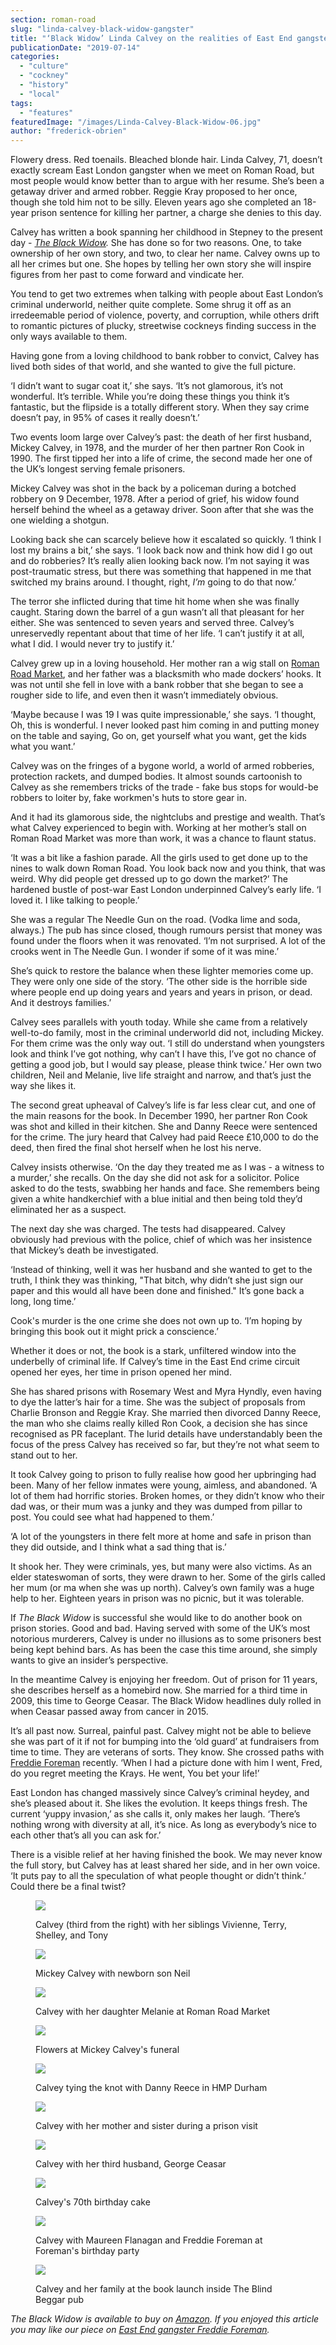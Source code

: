 ```yaml
---
section: roman-road
slug: "linda-calvey-black-widow-gangster"
title: "‘Black Widow’ Linda Calvey on the realities of East End gangster life"
publicationDate: "2019-07-14"
categories: 
  - "culture"
  - "cockney"
  - "history"
  - "local"
tags: 
  - "features"
featuredImage: "/images/Linda-Calvey-Black-Widow-06.jpg"
author: "frederick-obrien"
---
```


Flowery dress. Red toenails. Bleached blonde hair. Linda Calvey, 71, doesn’t exactly scream East London gangster when we meet on Roman Road, but most people would know better than to argue with her resume. She’s been a getaway driver and armed robber. Reggie Kray proposed to her once, though she told him not to be silly. Eleven years ago she completed an 18-year prison sentence for killing her partner, a charge she denies to this day.

Calvey has written a book spanning her childhood in Stepney to the present day - _[The Black Widow](https://www.amazon.co.uk/Black-Widow-true-crime-memoir/dp/1912624591/)._ She has done so for two reasons. One, to take ownership of her own story, and two, to clear her name. Calvey owns up to all her crimes but one. She hopes by telling her own story she will inspire figures from her past to come forward and vindicate her. 

You tend to get two extremes when talking with people about East London’s criminal underworld, neither quite complete. Some shrug it off as an irredeemable period of violence, poverty, and corruption, while others drift to romantic pictures of plucky, streetwise cockneys finding success in the only ways available to them. 

Having gone from a loving childhood to bank robber to convict, Calvey has lived both sides of that world, and she wanted to give the full picture.

‘I didn’t want to sugar coat it,’ she says. ‘It’s not glamorous, it’s not wonderful. It’s terrible. While you’re doing these things you think it’s fantastic, but the flipside is a totally different story. When they say crime doesn’t pay, in 95% of cases it really doesn’t.’

Two events loom large over Calvey’s past: the death of her first husband, Mickey Calvey, in 1978, and the murder of her then partner Ron Cook in 1990. The first tipped her into a life of crime, the second made her one of the UK’s longest serving female prisoners.

Mickey Calvey was shot in the back by a policeman during a botched robbery on 9 December, 1978. After a period of grief, his widow found herself behind the wheel as a getaway driver. Soon after that she was the one wielding a shotgun.

Looking back she can scarcely believe how it escalated so quickly. ‘I think I lost my brains a bit,’ she says. ‘I look back now and think how did I go out and do robberies? It’s really alien looking back now. I’m not saying it was post-traumatic stress, but there was something that happened in me that switched my brains around. I thought, right, _I’m_ going to do that now.’ 

The terror she inflicted during that time hit home when she was finally caught. Staring down the barrel of a gun wasn’t all that pleasant for her either. She was sentenced to seven years and served three. Calvey’s unreservedly repentant about that time of her life. ‘I can’t justify it at all, what I did. I would never try to justify it.’

Calvey grew up in a loving household. Her mother ran a wig stall on [Roman Road Market](https://romanroadlondon.com/market/), and her father was a blacksmith who made dockers’ hooks. It was not until she fell in love with a bank robber that she began to see a rougher side to life, and even then it wasn’t immediately obvious. 

‘Maybe because I was 19 I was quite impressionable,’ she says. ‘I thought, Oh, this is wonderful. I never looked past him coming in and putting money on the table and saying, Go on, get yourself what you want, get the kids what you want.’

Calvey was on the fringes of a bygone world, a world of armed robberies, protection rackets, and dumped bodies. It almost sounds cartoonish to Calvey as she remembers tricks of the trade - fake bus stops for would-be robbers to loiter by, fake workmen's huts to store gear in.

And it had its glamorous side, the nightclubs and prestige and wealth. That’s what Calvey experienced to begin with. Working at her mother’s stall on Roman Road Market was more than work, it was a chance to flaunt status.

‘It was a bit like a fashion parade. All the girls used to get done up to the nines to walk down Roman Road. You look back now and you think, that was weird. Why did people get dressed up to go down the market?’ The hardened bustle of post-war East London underpinned Calvey’s early life. ‘I loved it. I like talking to people.’

She was a regular The Needle Gun on the road. (Vodka lime and soda, always.) The pub has since closed, though rumours persist that money was found under the floors when it was renovated. ‘I’m not surprised. A lot of the crooks went in The Needle Gun. I wonder if some of it was mine.’ 

She’s quick to restore the balance when these lighter memories come up. They were only one side of the story. ‘The other side is the horrible side where people end up doing years and years and years in prison, or dead. And it destroys families.’ 

Calvey sees parallels with youth today. While she came from a relatively well-to-do family, most in the criminal underworld did not, including Mickey. For them crime was the only way out. ‘I still do understand when youngsters look and think I’ve got nothing, why can’t I have this, I’ve got no chance of getting a good job, but I would say please, please think twice.’ Her own two children, Neil and Melanie, live life straight and narrow, and that’s just the way she likes it.

The second great upheaval of Calvey’s life is far less clear cut, and one of the main reasons for the book. In December 1990, her partner Ron Cook was shot and killed in their kitchen. She and Danny Reece were sentenced for the crime. The jury heard that Calvey had paid Reece £10,000 to do the deed, then fired the final shot herself when he lost his nerve.

Calvey insists otherwise. ‘On the day they treated me as I was - a witness to a murder,’ she recalls. On the day she did not ask for a solicitor. Police asked to do the tests, swabbing her hands and face. She remembers being given a white handkerchief with a blue initial and then being told they’d eliminated her as a suspect.

The next day she was charged. The tests had disappeared. Calvey obviously had previous with the police, chief of which was her insistence that Mickey’s death be investigated.

‘Instead of thinking, well it was her husband and she wanted to get to the truth, I think they was thinking, "That bitch, why didn’t she just sign our paper and this would all have been done and finished." It’s gone back a long, long time.’

Cook's murder is the one crime she does not own up to. ‘I’m hoping by bringing this book out it might prick a conscience.’

Whether it does or not, the book is a stark, unfiltered window into the underbelly of criminal life. If Calvey’s time in the East End crime circuit opened her eyes, her time in prison opened her mind. 

She has shared prisons with Rosemary West and Myra Hyndly, even having to dye the latter’s hair for a time. She was the subject of proposals from Charlie Bronson and Reggie Kray. She married then divorced Danny Reece, the man who she claims really killed Ron Cook, a decision she has since recognised as PR faceplant. The lurid details have understandably been the focus of the press Calvey has received so far, but they’re not what seem to stand out to her. 

It took Calvey going to prison to fully realise how good her upbringing had been. Many of her fellow inmates were young, aimless, and abandoned. ‘A lot of them had horrific stories. Broken homes, or they didn’t know who their dad was, or their mum was a junky and they was dumped from pillar to post. You could see what had happened to them.’ 

‘A lot of the youngsters in there felt more at home and safe in prison than they did outside, and I think what a sad thing that is.’

It shook her. They were criminals, yes, but many were also victims. As an elder stateswoman of sorts, they were drawn to her. Some of the girls called her mum (or ma when she was up north). Calvey’s own family was a huge help to her. Eighteen years in prison was no picnic, but it was tolerable. 

If _The Black Widow_ is successful she would like to do another book on prison stories. Good and bad. Having served with some of the UK’s most notorious murderers, Calvey is under no illusions as to some prisoners best being kept behind bars. As has been the case this time around, she simply wants to give an insider’s perspective.

In the meantime Calvey is enjoying her freedom. Out of prison for 11 years, she describes herself as a homebird now. She married for a third time in 2009, this time to George Ceasar. The Black Widow headlines duly rolled in when Ceasar passed away from cancer in 2015.

It’s all past now. Surreal, painful past. Calvey might not be able to believe she was part of it if not for bumping into the ‘old guard’ at fundraisers from time to time. They are veterans of sorts. They know. She crossed paths with [Freddie Foreman](https://romanroadlondon.com/freddie-foreman-east-end-gangster-interview/) recently. ‘When I had a picture done with him I went, Fred, do you regret meeting the Krays. He went, You bet your life!’

East London has changed massively since Calvey’s criminal heydey, and she’s pleased about it. She likes the evolution. It keeps things fresh. The current ‘yuppy invasion,’ as she calls it, only makes her laugh. ‘There’s nothing wrong with diversity at all, it’s nice. As long as everybody’s nice to each other that’s all you can ask for.’

There is a visible relief at her having finished the book. We may never know the full story, but Calvey has at least shared her side, and in her own voice. ‘It puts pay to all the speculation of what people thought or didn’t think.’ Could there be a final twist?

<figure>

![](/images/linda-calvey-black-widow-1-1-1024x713.jpg)

<figcaption>

Calvey (third from the right) with her siblings Vivienne, Terry, Shelley, and Tony

</figcaption>

</figure>

<figure>

![](/images/linda-calvey-black-widow-2-1024x1008.jpg)

<figcaption>

Mickey Calvey with newborn son Neil

</figcaption>

</figure>

<figure>

![](/images/linda-calvey-black-widow-3-1024x1436.jpg)

<figcaption>

Calvey with her daughter Melanie at Roman Road Market

</figcaption>

</figure>

<figure>

![](/images/linda-calvey-black-widow-4-1024x679.jpg)

<figcaption>

Flowers at Mickey Calvey's funeral

</figcaption>

</figure>

<figure>

![](/images/linda-calvey-black-widow-5.jpg)

<figcaption>

Calvey tying the knot with Danny Reece in HMP Durham

</figcaption>

</figure>

<figure>

![](/images/linda-calvey-black-widow-6-1024x698.jpg)

<figcaption>

Calvey with her mother and sister during a prison visit

</figcaption>

</figure>

<figure>

![](/images/linda-calvey-black-widow-7-1024x732.jpg)

<figcaption>

Calvey with her third husband, George Ceasar

</figcaption>

</figure>

<figure>

![](/images/linda-calvey-black-widow-8-1024x1435.jpg)

<figcaption>

Calvey's 70th birthday cake

</figcaption>

</figure>

<figure>

![](/images/linda-calvey-black-widow-9-1024x786.jpg)

<figcaption>

Calvey with Maureen Flanagan and Freddie Foreman at Foreman's birthday party

</figcaption>

</figure>

<figure>

![](/images/Linda-Calvey-Black-Widow-10-1024x683.jpg)

<figcaption>

Calvey and her family at the book launch inside The Blind Beggar pub

</figcaption>

</figure>

_The Black Widow is available to buy on [Amazon](https://www.amazon.co.uk/Black-Widow-true-crime-memoir/dp/1912624591/)._ _If you enjoyed this article you may like our piece on [East End gangster Freddie Foreman](https://romanroadlondon.com/freddie-foreman-east-end-gangster-interview/)._
